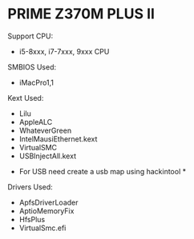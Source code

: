 #  PRIME Z370M PLUS II

Support CPU:
- i5-8xxx, i7-7xxx, 9xxx CPU

SMBIOS Used:
- iMacPro1,1

Kext Used:
- Lilu
- AppleALC
- WhateverGreen
- IntelMausiEthernet.kext
- VirtualSMC
- USBInjectAll.kext
* For USB need create a usb map using hackintool *

Drivers Used:
- ApfsDriverLoader
- AptioMemoryFix
- HfsPlus
- VirtualSmc.efi
